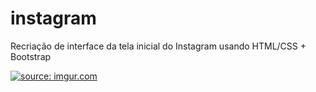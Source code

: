 # instagram
Recriação de interface da tela inicial do Instagram usando HTML/CSS + Bootstrap

<a href="https://imgur.com/i1FkI8j"><img src="https://i.imgur.com/i1FkI8j.png" title="source: imgur.com" /></a>
